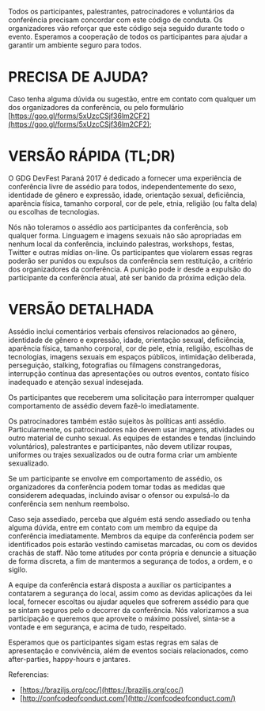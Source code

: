 Todos os participantes, palestrantes, patrocinadores e voluntários da conferência precisam concordar com este código de conduta. Os organizadores vão reforçar que este código seja seguido durante todo o evento. Esperamos a cooperação de todos os participantes para ajudar a garantir um ambiente seguro para todos.

# PRECISA DE AJUDA?

Caso tenha alguma dúvida ou sugestão, entre em contato com qualquer um dos organizadores da conferência, ou pelo formulário [https://goo.gl/forms/5xUzcCSjf36lm2CF2](https://goo.gl/forms/5xUzcCSjf36lm2CF2);

# VERSÃO RÁPIDA (TL;DR)

O GDG DevFest Paraná 2017 é dedicado a fornecer uma experiência de conferência livre de assédio para todos, independentemente do sexo, identidade de gênero e expressão, idade, orientação sexual, deficiência, aparência física, tamanho corporal, cor de pele, etnia, religião (ou falta dela) ou escolhas de tecnologias.

Nós não toleramos o assédio aos participantes da conferência, sob qualquer forma. Linguagem e imagens sexuais não são apropriadas em nenhum local da conferência, incluindo palestras, workshops, festas, Twitter e outras mídias on-line. Os participantes que violarem essas regras poderão ser punidos ou expulsos da conferência sem restituição, a critério dos organizadores da conferência.
A punição pode ir desde a expulsão do participante da conferência atual, até ser banido da próxima edição dela.

# VERSÃO DETALHADA

Assédio inclui comentários verbais ofensivos relacionados ao gênero, identidade de gênero e expressão, idade, orientação sexual, deficiência, aparência física, tamanho corporal, cor de pele, etnia, religião, escolhas de tecnologias, imagens sexuais em espaços públicos, intimidação deliberada, perseguição, stalking, fotografias ou filmagens constrangedoras, interrupção contínua das apresentações ou outros eventos, contato físico inadequado e atenção sexual indesejada.

Os participantes que receberem uma solicitação para interromper qualquer comportamento de assédio devem fazê-lo imediatamente.

Os patrocinadores também estão sujeitos às políticas anti assédio. Particularmente, os patrocinadores não devem usar imagens, atividades ou outro material de cunho sexual. As equipes de estandes e tendas (incluindo voluntários), palestrantes e participantes, não devem utilizar roupas, uniformes ou trajes sexualizados ou de outra forma criar um ambiente sexualizado.

Se um participante se envolve em comportamento de assédio, os organizadores da conferência podem tomar todas as medidas que considerem adequadas, incluindo avisar o ofensor ou expulsá-lo da conferência sem nenhum reembolso.

Caso seja assediado, perceba que alguém está sendo assediado ou tenha alguma dúvida, entre em contato com um membro da equipe da conferência imediatamente. Membros da equipe da conferência podem ser identificados pois estarão vestindo camisetas marcadas, ou com os devidos crachás de staff.
Não tome atitudes por conta própria e denuncie a situação de forma discreta, a fim de mantermos a segurança de todos, a ordem, e o sigilo.

A equipe da conferência estará disposta a auxiliar os participantes a contatarem a segurança do local, assim como as devidas aplicações da lei local, fornecer escoltas ou ajudar aqueles que sofrerem assédio para que se sintam seguros pelo o decorrer da conferência. Nós valorizamos a sua participação e queremos que aproveite o máximo possível, sinta-se a vontade e em segurança, e acima de tudo, respeitado.

Esperamos que os participantes sigam estas regras em salas de apresentação e convivência, além de eventos sociais relacionados, como after-parties, happy-hours e jantares.

Referencias:

- [https://braziljs.org/coc/](https://braziljs.org/coc/)
- [http://confcodeofconduct.com/](http://confcodeofconduct.com/)
